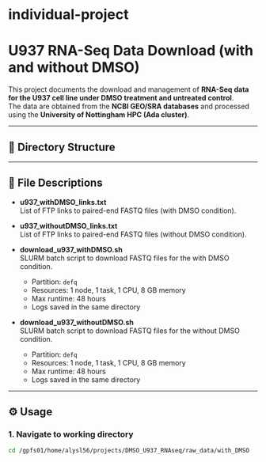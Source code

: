 # individual-project
# U937 RNA-Seq Data Download (with and without DMSO)

This project documents the download and management of **RNA-Seq data for the U937 cell line under DMSO treatment and untreated control**.  
The data are obtained from the **NCBI GEO/SRA databases** and processed using the **University of Nottingham HPC (Ada cluster)**.

---

## 📂 Directory Structure


---

## 📄 File Descriptions

- **u937_withDMSO_links.txt**  
  List of FTP links to paired-end FASTQ files (with DMSO condition).  

- **u937_withoutDMSO_links.txt**  
  List of FTP links to paired-end FASTQ files (without DMSO condition).  

- **download_u937_withDMSO.sh**  
  SLURM batch script to download FASTQ files for the with DMSO condition.  
  - Partition: `defq`  
  - Resources: 1 node, 1 task, 1 CPU, 8 GB memory  
  - Max runtime: 48 hours  
  - Logs saved in the same directory  

- **download_u937_withoutDMSO.sh**  
  SLURM batch script to download FASTQ files for the without DMSO condition.  
  - Partition: `defq`  
  - Resources: 1 node, 1 task, 1 CPU, 8 GB memory  
  - Max runtime: 48 hours  
  - Logs saved in the same directory  

---

## ⚙️ Usage

### 1. Navigate to working directory
```bash
cd /gpfs01/home/alysl56/projects/DMSO_U937_RNAseq/raw_data/with_DMSO
